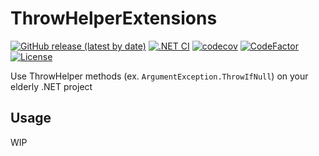 # ThrowHelperExtensions

[![GitHub release (latest by date)](https://img.shields.io/github/v/release/nogic1008/ThrowHelperExtensions)](https://github.com/nogic1008/ThrowHelperExtensions/releases)
[![.NET CI](https://github.com/nogic1008/ThrowHelperExtensions/actions/workflows/dotnet-ci.yml/badge.svg)](https://github.com/nogic1008/ThrowHelperExtensions/actions/workflows/dotnet-ci.yml)
[![codecov](https://codecov.io/gh/nogic1008/ThrowHelperExtensions/graph/badge.svg?token=r9tFgjErCH)](https://codecov.io/gh/nogic1008/ThrowHelperExtensions)
[![CodeFactor](https://www.codefactor.io/repository/github/nogic1008/ThrowHelperExtensions/badge)](https://www.codefactor.io/repository/github/nogic1008/ThrowHelperExtensions)
[![License](https://img.shields.io/github/license/nogic1008/ThrowHelperExtensions)](LICENSE)

Use ThrowHelper methods (ex. `ArgumentException.ThrowIfNull`) on your elderly .NET project

## Usage

WIP
